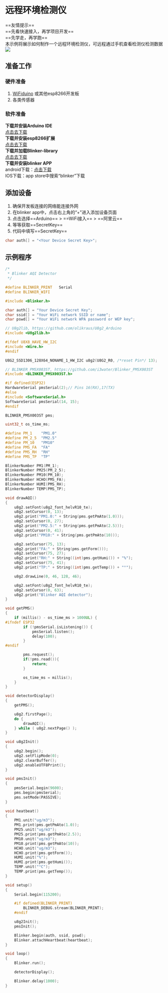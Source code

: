 # 远程环境检测仪  
==友情提示==  
==先看快速接入，再学项目开发==  
==先学走，再学跑==  
本示例将展示如何制作一个远程环境检测仪，可远程通过手机查看检测仪检测数据  
![](assets/008/04-1529168292000.gif)


## 准备工作  
### 硬件准备  
1. [WiFiduino](https://s.click.taobao.com/0vofiRw) 或其他esp8266开发板  
2. 各类传感器  

### 软件准备  
**下载并安装Arduino IDE**  
[点击去下载](https://www.arduino.cn/thread-5838-1-1.html)  
**下载并安装esp8266扩展**  
[点击去下载](https://www.arduino.cn/thread-76029-1-1.html)  
**下载并加载Blinker-library**  
[点击去下载](https://github.com/blinker-iot/blinker-library)  
**下载并安装blinker APP**  
android下载：[点击下载](https://github.com/blinker-iot/app-release/releases)  
IOS下载：app store中搜索“blinker”下载  


## 添加设备  
1. 确保开发板连接的网络能连接外网  
2. 在blinker app中，点击右上角的“+”进入添加设备页面  
3. 点击选择==Arduino== > ==WiFi接入== > ==阿里云==  
4. 等等获取==SecretKey==  
5. 代码中填写==SecretKey==  
```cpp
char auth[] = "<Your Device Secret Key>";
```


## 示例程序  

```cpp
/*
 * Blinker AQI Detector
 */

#define BLINKER_PRINT	Serial
#define BLINKER_WIFI

#include <Blinker.h>

char auth[] = "Your Device Secret Key";
char ssid[] = "Your WiFi network SSID or name";
char pswd[] = "Your WiFi network WPA password or WEP key";

// U8g2lib, https://github.com/olikraus/U8g2_Arduino
#include <U8g2lib.h>

#ifdef U8X8_HAVE_HW_I2C
#include <Wire.h>
#endif

U8G2_SSD1306_128X64_NONAME_1_HW_I2C u8g2(U8G2_R0, /*reset Pin*/ 13);

// BLINKER_PMSX003ST, https://github.com/i3water/Blinker_PMSX003ST
#include <BLINKER_PMSX003ST.h>

#if defined(ESP32)
HardwareSerial pmsSerial(2);// Pins 16(RX),17(TX)
#else
#include <SoftwareSerial.h>
SoftwareSerial pmsSerial(14, 15);
#endif

BLINKER_PMSX003ST pms;

uint32_t os_time_ms;

#define PM_1    "PM1.0"
#define PM_2_5  "PM2.5"
#define PM_10   "PM10"
#define PMS_FA  "FA"
#define PMS_RH  "RH"
#define PMS_TP  "TP"

BlinkerNumber PM1(PM_1);
BlinkerNumber PM25(PM_2_5);
BlinkerNumber PM10(PM_10);
BlinkerNumber HCHO(PMS_FA);
BlinkerNumber HUMI(PMS_RH);
BlinkerNumber TEMP(PMS_TP);

void drawAQI()
{
    u8g2.setFont(u8g2_font_helvR10_te);
    u8g2.setCursor(0, 13);
    u8g2.print("PM1.0:" + String(pms.getPmAto(1.0)));
    u8g2.setCursor(0, 27);
    u8g2.print("PM2.5:" + String(pms.getPmAto(2.5)));
    u8g2.setCursor(0, 41);
    u8g2.print("PM10:" + String(pms.getPmAto(10)));

    u8g2.setCursor(75, 13);
    u8g2.print("FA:" + String(pms.getForm()));
    u8g2.setCursor(75, 27);
    u8g2.print("RH:" + String((int)pms.getHumi()) + "%");
    u8g2.setCursor(75, 41);
    u8g2.print("TP:" + String((int)pms.getTemp()) + "°");

    u8g2.drawLine(0, 46, 128, 46);

    u8g2.setFont(u8g2_font_helvR10_te);
    u8g2.setCursor(0, 63);
    u8g2.print("Blinker AQI detector");
}

void getPMS()
{
    if (millis() - os_time_ms > 1000UL) {
#ifndef ESP32
        if (!pmsSerial.isListening()) {
            pmsSerial.listen();
            delay(100);
        }
#endif

        pms.request();
        if(!pms.read()){
            return;
        }

        os_time_ms = millis();
    }
}

void detectorDisplay()
{
    getPMS();

    u8g2.firstPage();
    do {
        drawAQI();
    } while ( u8g2.nextPage() );
}

void u8g2Init()
{
    u8g2.begin();
    u8g2.setFlipMode(0);
    u8g2.clearBuffer();
    u8g2.enableUTF8Print();
}

void pmsInit()
{
    pmsSerial.begin(9600);
    pms.begin(pmsSerial);
    pms.setMode(PASSIVE);
}

void heatbeat()
{
    PM1.unit("ug/m3");
    PM1.print(pms.getPmAto(1.0));
    PM25.unit("ug/m3");
    PM25.print(pms.getPmAto(2.5));
    PM10.unit("ug/m3");
    PM10.print(pms.getPmAto(10));
    HCHO.unit("ug/m3");
    HCHO.print(pms.getForm());
    HUMI.unit("%");
    HUMI.print(pms.getHumi());
    TEMP.unit("°C");
    TEMP.print(pms.getTemp());
}

void setup()
{
    Serial.begin(115200);

    #if defined(BLINKER_PRINT)
        BLINKER_DEBUG.stream(BLINKER_PRINT);
    #endif

    u8g2Init();
    pmsInit();

    Blinker.begin(auth, ssid, pswd);
    Blinker.attachHeartbeat(heartbeat);
}

void loop()
{
    Blinker.run();

    detectorDisplay();

    Blinker.delay(1000);
}
```